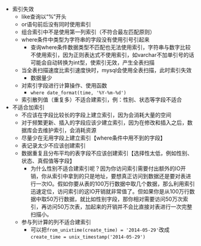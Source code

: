 


+ 索引失效
    + like查询以“%”开头
    + or语句前后没有同时使用索引
    + 组合索引中不是使用第一列索引（不符合最左匹配原则）
    + where条件中类型为字符串的字段没有使用引号引起来
         + 查询where条件数据类型不匹配也无法使用索引，字符串与数字比较不使用索引，因为正则表达式不使用索引，如varchar不加单引号的话可能会自动转换为int型，使索引无效，产生全表扫描
    + 当全表扫描速度比索引速度快时，mysql会使用全表扫描，此时索引失效
         + 数据量少
    + 对索引字段进行计算操作、使用函数
         + `where date_format(time, '%Y-%m-%d')`
    + 索引散列值（重复多）不适合建索引，例：性别、状态等字段不适合
+ 不适合加索引
    + 不应该在字段比较长的字段上建立索引，因为会消耗大量的空间
    + 对于频繁更新、插入的字段应该少建立索引，因为在修改和插入之后，数据库会去维护索引，会消耗资源
    + 尽量少在无用字段上建立索引【where条件中用不到的字段】
    + 表记录太少不应该创建索引
    + 数据重复且分布平均的表字段不应该创建索引【选择性太低，例如性别、状态、真假值等字段】
        + 为什么性别不适合建索引呢？因为你访问索引需要付出额外的IO开销，你从索引中拿到的只是地址，要想真正访问到数据还是要对表进行一次IO。假如你要从表的100万行数据中取几个数据，那么利用索引迅速定位，访问索引的这IO开销就非常值了。但如果你是从100万行数据中取50万行数据，就比如性别字段，那你相对需要访问50万次索引，再访问50万次表，加起来的开销并不会比直接对表进行一次完整扫描小。
    + 参与列计算的列不适合建索引
        + 可以把`from_unixtime(create_time) = '2014-05-29'`改成`create_time = unix_timestamp('2014-05-29')`